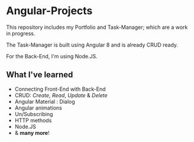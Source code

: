 # Angular-Projects

This repository includes my Portfolio and Task-Manager; which are a work in progress.

The Task-Manager is built using Angular 8 and is already CRUD ready.

For the Back-End, I'm using Node.JS.

## What I've learned

- Connecting Front-End with Back-End
- CRUD: *Create*, *Read*, *Update* & *Delete*
- Angular Material : Dialog
- Angular animations
- Un/Subscribing
- HTTP methods
- Node.JS
- & **many more**!
